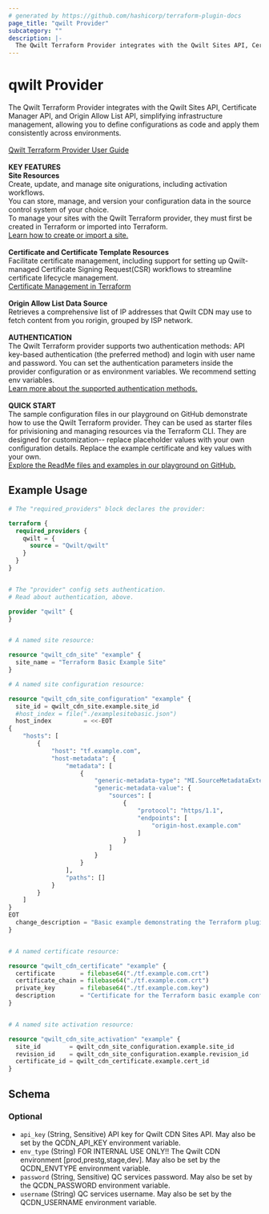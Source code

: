 ```yaml
---
# generated by https://github.com/hashicorp/terraform-plugin-docs
page_title: "qwilt Provider"
subcategory: ""
description: |-
  The Qwilt Terraform Provider integrates with the Qwilt Sites API, Certificate Manager API, and Origin Allow List API, simplifying infrastructure management, allowing you to define configurations as code and apply them consistently across environments. Qwilt Terraform Provider User Guide https://docs.qwilt.com/docs/terraform-user-guideKEY FEATURESSite Resources Create, update, and manage site onigurations, including activation workflows.You can store, manage, and version your configuration data in the source control system of your choice.To manage your sites with the Qwilt Terraform provider, they must first be created in Terraform or imported into Terraform.Learn how to create or import a site.  https://docs.qwilt.com/docs/terraform-user-guide#create-or-import-a-siteCertificate and Certificate Template Resources Facilitate certificate management, including support for setting up Qwilt-managed Certificate Signing Request(CSR) workflows to streamline certificate lifecycle management.Certificate Management in Terraform https://docs.qwilt.com/docs/certificate-management-in-terraform  Origin Allow List Data SourceRetrieves a comprehensive list of IP addresses that Qwilt CDN may use to fetch content from you rorigin, grouped by ISP network.AUTHENTICATIONThe Qwilt Terraform provider supports two authentication methods: API key-based authentication (the preferred method) and login with user name and password. You can set the authentication parameters inside the provider configuration or as environment variables. We recommend setting env variables.Learn more about the supported authentication methods. https://docs.qwilt.com/docs/terraform-user-guide#authenticationQUICK STARTThe sample configuration files in our playground on GitHub demonstrate how to use the Qwilt Terraform provider. They can be used as starter files for privisioning and managing resources via the Terraform CLI. They are designed for customization-- replace placeholder values with your own configuration details. Replace the example certificate and key values with your own.Explore the ReadMe files and examples in our playground on GitHub. https://github.com/Qwilt/terraform-provider-qwilt/blob/main/examples/playground/README.md
---
```


# qwilt Provider

The Qwilt Terraform Provider integrates with the Qwilt Sites API, Certificate Manager API, and Origin Allow List API, simplifying infrastructure management, allowing you to define configurations as code and apply them consistently across environments. <br><br>[Qwilt Terraform Provider User Guide](https://docs.qwilt.com/docs/terraform-user-guide)<br><br>**KEY FEATURES**<br>**Site Resources** <br>Create, update, and manage site onigurations, including activation workflows.<br>You can store, manage, and version your configuration data in the source control system of your choice.<br>To manage your sites with the Qwilt Terraform provider, they must first be created in Terraform or imported into Terraform.<br>[Learn how to create or import a site. ](https://docs.qwilt.com/docs/terraform-user-guide#create-or-import-a-site)<br><br>**Certificate and Certificate Template Resources** <br>Facilitate certificate management, including support for setting up Qwilt-managed Certificate Signing Request(CSR) workflows to streamline certificate lifecycle management.<br>[Certificate Management in Terraform](https://docs.qwilt.com/docs/certificate-management-in-terraform) <br><br> **Origin Allow List Data Source**<br>Retrieves a comprehensive list of IP addresses that Qwilt CDN may use to fetch content from you rorigin, grouped by ISP network.<br><br>**AUTHENTICATION**<br>The Qwilt Terraform provider supports two authentication methods: API key-based authentication (the preferred method) and login with user name and password. You can set the authentication parameters inside the provider configuration or as environment variables. We recommend setting env variables.<br>[Learn more about the supported authentication methods.](https://docs.qwilt.com/docs/terraform-user-guide#authentication)<br><br>**QUICK START**<br>The sample configuration files in our playground on GitHub demonstrate how to use the Qwilt Terraform provider. They can be used as starter files for privisioning and managing resources via the Terraform CLI. They are designed for customization-- replace placeholder values with your own configuration details. Replace the example certificate and key values with your own.<br>[Explore the ReadMe files and examples in our playground on GitHub.](https://github.com/Qwilt/terraform-provider-qwilt/blob/main/examples/playground/README.md)

## Example Usage

```terraform
# The "required_providers" block declares the provider:

terraform {
  required_providers {
    qwilt = {
      source = "Qwilt/qwilt"
    }
  }
}


# The "provider" config sets authentication.
# Read about authentication, above.

provider "qwilt" {
}


# A named site resource:

resource "qwilt_cdn_site" "example" {
  site_name = "Terraform Basic Example Site"
}

# A named site configuration resource:

resource "qwilt_cdn_site_configuration" "example" {
  site_id = qwilt_cdn_site.example.site_id
  #host_index = file("./examplesitebasic.json")
  host_index         = <<-EOT
{
	"hosts": [
		{
			"host": "tf.example.com",
			"host-metadata": {
				"metadata": [
					{
						"generic-metadata-type": "MI.SourceMetadataExtended",
						"generic-metadata-value": {
							"sources": [
								{
									"protocol": "https/1.1",
									"endpoints": [
										"origin-host.example.com"
									]
								}
							]
						}
					}
				],
				"paths": []
			}
		}
	]
}
EOT
  change_description = "Basic example demonstrating the Terraform plugin."
}


# A named certificate resource:

resource "qwilt_cdn_certificate" "example" {
  certificate       = filebase64("./tf.example.com.crt")
  certificate_chain = filebase64("./tf.example.com.crt")
  private_key       = filebase64("./tf.example.com.key")
  description       = "Certificate for the Terraform basic example configuration"
}


# A named site activation resource:

resource "qwilt_cdn_site_activation" "example" {
  site_id        = qwilt_cdn_site_configuration.example.site_id
  revision_id    = qwilt_cdn_site_configuration.example.revision_id
  certificate_id = qwilt_cdn_certificate.example.cert_id
}
```

<!-- schema generated by tfplugindocs -->
## Schema

### Optional

- `api_key` (String, Sensitive) API key for Qwilt CDN Sites API. May also be set by the QCDN_API_KEY environment variable.
- `env_type` (String) FOR INTERNAL USE ONLY!! The Qwilt CDN environment [prod,prestg,stage,dev]. May also be set by the QCDN_ENVTYPE environment variable.
- `password` (String, Sensitive) QC services password. May also be set by the QCDN_PASSWORD environment variable.
- `username` (String) QC services username.  May also be set by the QCDN_USERNAME environment variable.
